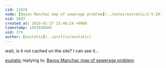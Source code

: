```yaml
---
cid: 13424
node: [Bayou Manchac map of sewerage problem](../notes/eustatic/2-5-2013/bayou-manchac-map-sewerage-problem)
nid: 5893
created_at: 2016-01-27 23:48:24 +0000
timestamp: 1453938504
uid: 379
author: [eustatic](../profile/eustatic)
---
```


wait, is it not cached on the site?  I can see it...

[eustatic](../profile/eustatic) replying to: [Bayou Manchac map of sewerage problem](../notes/eustatic/2-5-2013/bayou-manchac-map-sewerage-problem)

